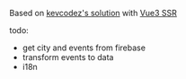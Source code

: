 Based on [kevcodez's solution](https://kevcodez.de/posts/2019-10-12-responsive-emails-vuejs-mjml/) with [Vue3 SSR](https://vuejs.org/guide/scaling-up/ssr.html)

todo:

- get city and events from firebase
- transform events to data
- i18n
